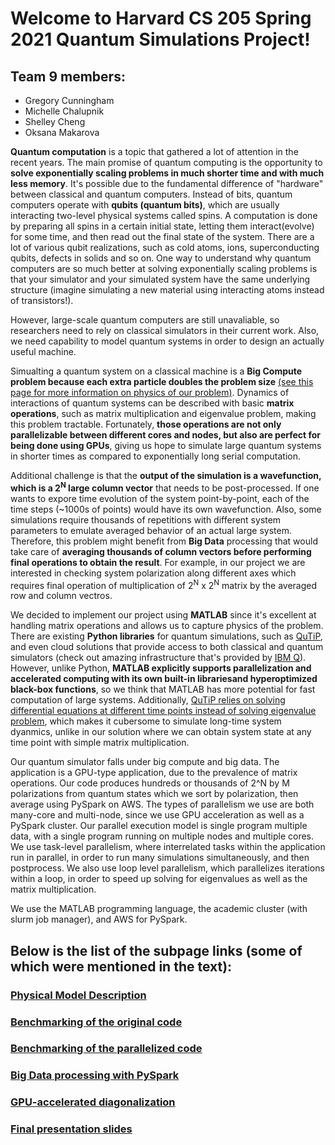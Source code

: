 # Welcome to Harvard CS 205 Spring 2021 Quantum Simulations Project!

## Team 9 members:
- Gregory Cunningham
- Michelle Chalupnik
- Shelley Cheng
- Oksana Makarova

**Quantum computation** is a topic that gathered a lot of attention in the recent years. The main promise of quantum computing is the opportunity to **solve exponentially scaling problems in much shorter time and with much less memory**. It's possible due to the fundamental difference of "hardware" between classical and quantum computers. Instead of bits, quantum computers operate with **qubits (quantum bits)**, which are usually interacting two-level physical systems called spins. A computation is done by preparing all spins in a certain initial state, letting them interact(evolve) for some time, and then read out the final state of the system. There are a lot of various qubit realizations, such as cold atoms, ions, superconducting qubits, defects in solids and so on. One way to understand why quantum computers are so much better at solving exponentially scaling problems is that your simulator and your simulated system have the same underlying structure (imagine simulating a new material using interacting atoms instead of transistors!).

However, large-scale quantum computers are still unavaliable, so researchers need to rely on classical simulators in their current work. Also, we need capability to model quantum systems in order to design an actually useful machine. 

Simualting a quantum system on a classical machine is a **Big Compute problem because each extra particle doubles the problem size** [(see this page for more information on physics of our problem)](https://oksana-makarova.github.io/CS205-QuantumSimulations/Model_Description). Dynamics of interactions of quantum systems can be described with basic **matrix operations**, such as matrix multiplication and eigenvalue problem, making this problem tractable. Fortunately, **those operations are not only parallelizable between different cores and nodes, but also are perfect for being done using GPUs**, giving us hope to simulate large quantum systems in shorter times as compared to exponentially long serial computation.

Additional challenge is that the **output of the simulation is a wavefunction, which is a 2<sup>N</sup> large column vector** that needs to be post-processed. If one wants to expore time evolution of the system point-by-point, each of the time steps (~1000s of points) would have its own wavefunction. Also, some simulations require thousands of repetitions with different system parameters to emulate averaged behavior of an actual large system. Therefore, this problem might benefit from **Big Data** processing that would take care of **averaging thousands of column vectors before performing final operations to obtain the result**. For example, in our project we are interested in checking system polarization along different axes which requires final operation of multiplication of 2<sup>N</sup> x 2<sup>N</sup> matrix by the averaged row and column vectros. 

We decided to implement our project using **MATLAB** since it's excellent at handling matrix operations and allows us to capture physics of the problem. There are existing **Python libraries** for quantum simulations, such as [QuTiP](http://qutip.org/), and even cloud solutions that provide access to both classical and quantum simulators (check out amazing infrastructure that's provided by [IBM Q](https://www.ibm.com/quantum-computing/)). However, unlike Python, **MATLAB explicitly supports parallelization and accelerated computing with its own built-in librariesand hyperoptimized black-box functions**, so we think that MATLAB has more potential for fast computation of large systems. Additionally, [QuTiP relies on solving differential equations at different time points instead of solving eigenvalue problem](http://qutip.org/docs/3.1.0/guide/dynamics/dynamics-master.html), which makes it cubersome to simulate long-time system dyanmics, unlike in our solution where we can obtain system state at any time point with simple matrix multiplication.

Our quantum simulator falls under big compute and big data. The application is a GPU-type application, due to the prevalence of matrix operations. Our code produces hundreds or thousands of 2^N by M polarizations from quantum states which we sort by polarization, then average using PySpark on AWS. The types of parallelism we use are both many-core and multi-node, since we use GPU acceleration as well as a PySpark cluster. Our parallel execution model is single program multiple data, with a single program running on multiple nodes and multiple cores. We use task-level parallelism, where interrelated tasks within the application run in parallel, in order to run many simulations simultaneously, and then postprocess. We also use loop level parallelism, which parallelizes iterations within a loop, in order to speed up solving for eigenvalues as well as the matrix multiplication.

We use the MATLAB programming language, the academic cluster (with slurm job manager), and AWS for PySpark.




## Below is the list of the subpage links (some of which were mentioned in the text):

### [Physical Model Description](https://oksana-makarova.github.io/CS205-QuantumSimulations/Model_Description)
### [Benchmarking of the original code](https://oksana-makarova.github.io/CS205-QuantumSimulations/serial_code)
### [Benchmarking of the parallelized code](https://oksana-makarova.github.io/CS205-QuantumSimulations/Parallel_benchmarking)
### [Big Data processing with PySpark](https://oksana-makarova.github.io/CS205-QuantumSimulations/spark)
### [GPU-accelerated diagonalization](https://oksana-makarova.github.io/CS205-QuantumSimulations/Matrix_Load_Balancing)
### [Final presentation slides](https://github.com/oksana-makarova/CS205-QuantumSimulations/blob/19f8c64138725be9f18a5ed8678e434e2e1c14fe/docs/CS_205_Quantum_Simulations_final.pptx)


